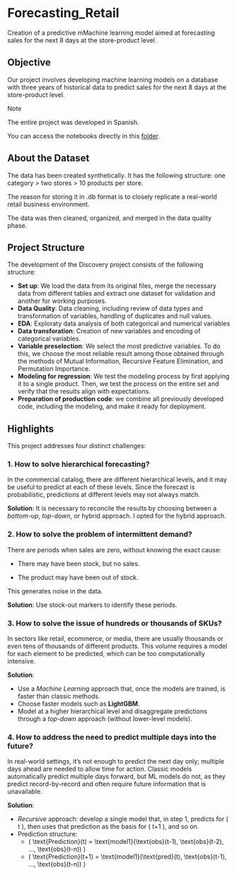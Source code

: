# Forecasting_Retail

Creation of a predictive mMachine learning model aimed at forecasting sales for the next 8 days at the store-product level.

## Objective

Our project involves developing machine learning models on a database with three years of historical data to predict sales for the next 8 days at the store-product level.

> [!NOTE]  
> The entire project was developed in Spanish.
> 
> You can access the notebooks directly in this [folder](https://github.com/TonyGonzalezData/Forecasting_Retail/tree/main/03_Notebooks/02_Desarrollo).


## About the Dataset

The data has been created synthetically. It has the following structure: one category > two stores > 10 products per store. 

The reason for storing it in .db format is to closely replicate a real-world retail business environment.

The data was then cleaned, organized, and merged in the data quality phase.


## Project Structure

The development of the Discovery project consists of the following structure:

- **Set up**: We load the data from its original files, merge the necessary data from different tables and extract one dataset for validation and another for working purposes.
- **Data Quality**: Data cleaning, including review of data types and transformation of variables, handling of duplicates and null values.
- **EDA**: Exploraty data analysis of both categorical and numerical variables
- **Data transforation**: Creation of new variables and encoding of categorical variables. 
- **Variable preselection**: We select the most predictive variables. To do this, we choose the most reliable result among those obtained through the methods of Mutual Information, Recursive Feature Elimination, and Permutation Importance.
- **Modeling for regression**: We test the modeling process by first applying it to a single product. Then, we test the process on the entire set and verify that the results align with expectations.
- **Preparation of production code**: we combine all previously developed code, including the modeling, and make it ready for deployment.

## Highlights


This project addresses four distinct challenges:

### 1. How to solve **hierarchical forecasting**?

In the commercial catalog, there are different hierarchical levels, and it may be useful to predict at each of these levels. Since the forecast is probabilistic, predictions at different levels may not always match.

**Solution**: It is necessary to reconcile the results by choosing between a *bottom-up*, *top-down*, or hybrid approach. I opted for the hybrid approach.

### 2. How to solve the problem of **intermittent demand**?

There are periods when sales are zero, without knowing the exact cause:

   - There may have been stock, but no sales.
     
   - The product may have been out of stock.
     
This generates noise in the data.

**Solution**: Use stock-out markers to identify these periods.

### 3. How to solve the issue of **hundreds or thousands of SKUs**?

In sectors like retail, ecommerce, or media, there are usually thousands or even tens of thousands of different products. This volume requires a model for each element to be predicted, which can be too computationally intensive.

**Solution**:

   - Use a *Machine Learning* approach that, once the models are trained, is faster than classic methods.
   - Choose faster models such as **LightGBM**.
   - Model at a higher hierarchical level and disaggregate predictions through a *top-down* approach (without lower-level models).

### 4. How to address the need to **predict multiple days into the future**?

In real-world settings, it’s not enough to predict the next day only; multiple days ahead are needed to allow time for action. Classic models automatically predict multiple days forward, but ML models do not, as they predict record-by-record and often require future information that is unavailable.

**Solution**:

   - *Recursive* approach: develop a single model that, in step 1, predicts for \( t \), then uses that prediction as the basis for \( t+1 \), and so on.
   - Prediction structure:
     - \( \text{Prediction}(t) = \text{model1}(\text{obs}(t-1), \text{obs}(t-2), ..., \text{obs}(t-n)) \)
     - \( \text{Prediction}(t+1) = \text{model1}(\text{pred}(t), \text{obs}(t-1), ..., \text{obs}(t-n)) \)


